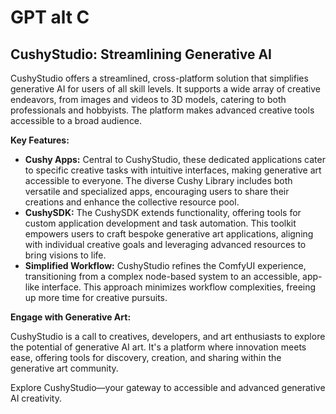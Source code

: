 # GPT alt C

## CushyStudio: Streamlining Generative AI

CushyStudio offers a streamlined, cross-platform solution that simplifies generative AI for users of all skill levels. It supports a wide array of creative endeavors, from images and videos to 3D models, catering to both professionals and hobbyists. The platform makes advanced creative tools accessible to a broad audience.

**Key Features:**

* **Cushy Apps:** Central to CushyStudio, these dedicated applications cater to specific creative tasks with intuitive interfaces, making generative art accessible to everyone. The diverse Cushy Library includes both versatile and specialized apps, encouraging users to share their creations and enhance the collective resource pool.
* **CushySDK:** The CushySDK extends functionality, offering tools for custom application development and task automation. This toolkit empowers users to craft bespoke generative art applications, aligning with individual creative goals and leveraging advanced resources to bring visions to life.
* **Simplified Workflow:** CushyStudio refines the ComfyUI experience, transitioning from a complex node-based system to an accessible, app-like interface. This approach minimizes workflow complexities, freeing up more time for creative pursuits.

**Engage with Generative Art:**

CushyStudio is a call to creatives, developers, and art enthusiasts to explore the potential of generative AI art. It's a platform where innovation meets ease, offering tools for discovery, creation, and sharing within the generative art community.

Explore CushyStudio—your gateway to accessible and advanced generative AI creativity.
